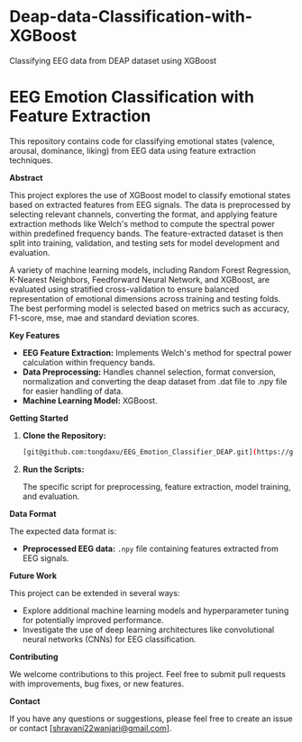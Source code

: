# Deap-data-Classification-with-XGBoost
Classifying EEG data from DEAP dataset using XGBoost 

# EEG Emotion Classification with Feature Extraction

This repository contains code for classifying emotional states (valence, arousal, dominance, liking) from EEG data using feature extraction techniques.

**Abstract**

This project explores the use of XGBoost model to classify emotional states based on extracted features from EEG signals. The data is preprocessed by selecting relevant channels, converting the format, and applying feature extraction methods like Welch's method to compute the spectral power within predefined frequency bands. The feature-extracted dataset is then split into training, validation, and testing sets for model development and evaluation. 

A variety of machine learning models, including Random Forest Regression, K-Nearest Neighbors, Feedforward Neural Network, and XGBoost, are evaluated using stratified cross-validation to ensure balanced representation of emotional dimensions across training and testing folds. The best performing model is selected based on metrics such as accuracy, F1-score, mse, mae and standard deviation scores.

**Key Features**

* **EEG Feature Extraction:** Implements Welch's method for spectral power calculation within frequency bands.
* **Data Preprocessing:** Handles channel selection, format conversion, normalization and converting the deap dataset from .dat file to .npy file for easier handling of data. 
* **Machine Learning Model:** XGBoost.

**Getting Started**
1. **Clone the Repository:**

   ```bash
   [git@github.com:tongdaxu/EEG_Emotion_Classifier_DEAP.git](https://github.com/tongdaxu/EEG_Emotion_Classifier_DEAP.git)


2. **Run the Scripts:**

   The specific script for preprocessing, feature extraction, model training, and evaluation.

**Data Format**

The expected data format is:

* **Preprocessed EEG data:** `.npy` file containing features extracted from EEG signals.


**Future Work**

This project can be extended in several ways:

* Explore additional machine learning models and hyperparameter tuning for potentially improved performance.
* Investigate the use of deep learning architectures like convolutional neural networks (CNNs) for EEG classification.

**Contributing**

We welcome contributions to this project. Feel free to submit pull requests with improvements, bug fixes, or new features. 


**Contact**

If you have any questions or suggestions, please feel free to create an issue or contact [shravani22wanjari@gmail.com].
```
